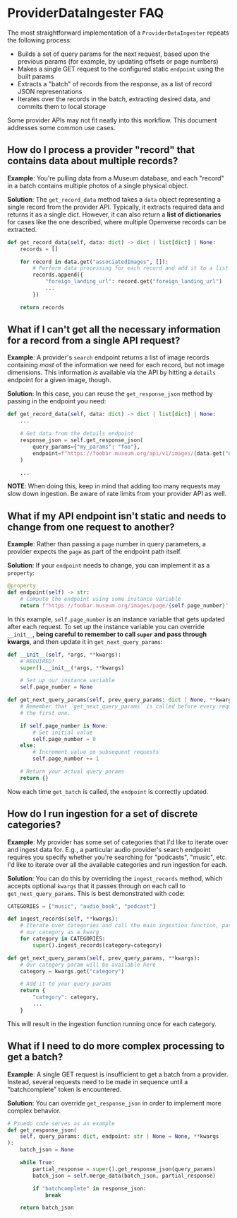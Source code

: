 # ProviderDataIngester FAQ

The most straightforward implementation of a `ProviderDataIngester` repeats the following process:

* Builds a set of query params for the next request, based upon the previous params (for example, by updating offsets or page numbers)
* Makes a single GET request to the configured static `endpoint` using the built params
* Extracts a "batch" of records from the response, as a list of record JSON representations
* Iterates over the records in the batch, extracting desired data, and commits them to local storage

Some provider APIs may not fit neatly into this workflow. This document addresses some common use cases.

## How do I process a provider "record" that contains data about multiple records?

**Example**: You're pulling data from a Museum database, and each "record" in a batch contains multiple photos of a single physical object.

**Solution**: The `get_record_data` method takes a `data` object representing a single record from the provider API. Typically, it extracts required data and returns it as a single dict. However, it can also return a **list of dictionaries** for cases like the one described, where multiple Openverse records can be extracted.

```python
def get_record_data(self, data: dict) -> dict | list[dict] | None:
    records = []

    for record in data.get("associatedImages", []):
        # Perform data processing for each record and add it to a list
        records.append({
            "foreign_landing_url": record.get("foreign_landing_url")
            ...
        })

    return records
```

## What if I can't get all the necessary information for a record from a single API request?

**Example**: A provider's `search` endpoint returns a list of image records containing *most* of the information we need for each record, but not image dimensions. This information *is* available via the API by hitting a `details` endpoint for a given image, though.

**Solution**: In this case, you can reuse the `get_response_json` method by passing in the endpoint you need:

```python
def get_record_data(self, data: dict) -> dict | list[dict] | None:
    ...

    # Get data from the details endpoint
    response_json = self.get_response_json(
        query_params={"my_params": "foo"},
        endpoint=f"https://foobar.museum.org/api/v1/images/{data.get("uuid")}"
    )

    ...
```

**NOTE**: When doing this, keep in mind that adding too many requests may slow down ingestion. Be aware of rate limits from your provider API as well.

## What if my API endpoint isn't static and needs to change from one request to another?

**Example**: Rather than passing a `page` number in query parameters, a provider expects the `page` as part of the endpoint path itself.

**Solution**: If your `endpoint` needs to change, you can implement it as a `property`:

```python
@property
def endpoint(self) -> str:
    # Compute the endpoint using some instance variable
    return f"https://foobar.museum.org/images/page/{self.page_number}"
```

In this example, `self.page_number` is an instance variable that gets updated after each request. To set up the instance variable you can override `__init__`, **being careful to remember to call `super` and pass through kwargs**, and then update it in `get_next_query_params`:

```python
def __init__(self, *args, **kwargs):
    # REQUIRED!
    super().__init__(*args, **kwargs)

    # Set up our instance variable
    self.page_number = None

def get_next_query_params(self, prev_query_params: dict | None, **kwargs) -> dict:
    # Remember that `get_next_query_params` is called before every request, even
    # the first one.

    if self.page_number is None:
        # Set initial value
        self.page_number = 0
    else:
        # Increment value on subsequent requests
        self.page_number += 1

    # Return your actual query params
    return {}
```

Now each time `get_batch` is called, the `endpoint` is correctly updated.

## How do I run ingestion for a set of discrete categories?

**Example**: My provider has some set of categories that I'd like to iterate over and ingest data for. E.g., a particular audio provider's search endpoint requires you specify whether you're searching for "podcasts", "music", etc. I'd like to iterate over all the available categories and run ingestion for each.

**Solution**: You can do this by overriding the `ingest_records` method, which accepts optional `kwargs` that it passes through on each call to `get_next_query_params`. This is best demonstrated with code:

```python
CATEGORIES = ["music", "audio_book", "podcast"]

def ingest_records(self, **kwargs):
    # Iterate over categories and call the main ingestion function, passing in
    # our category as a kwarg
    for category in CATEGORIES:
        super().ingest_records(category=category)

def get_next_query_params(self, prev_query_params, **kwargs):
    # Our category param will be available here
    category = kwargs.get("category")

    # Add it to your query params
    return {
        "category": category,
        ...
    }
```

This will result in the ingestion function running once for each category.

## What if I need to do more complex processing to get a batch?

**Example**: A single GET request is insufficient to get a batch from a provider. Instead, several requests need to be made in sequence until a "batchcomplete" token is encountered.

**Solution**: You can override `get_response_json` in order to implement more complex behavior.

```python
# Psuedo code serves as an example
def get_response_json(
    self, query_params: dict, endpoint: str | None = None, **kwargs
):
    batch_json = None

    while True:
        partial_response = super().get_response_json(query_params)
        batch_json = self.merge_data(batch_json, partial_response)

        if "batchcomplete" in response_json:
            break

    return batch_json
```
